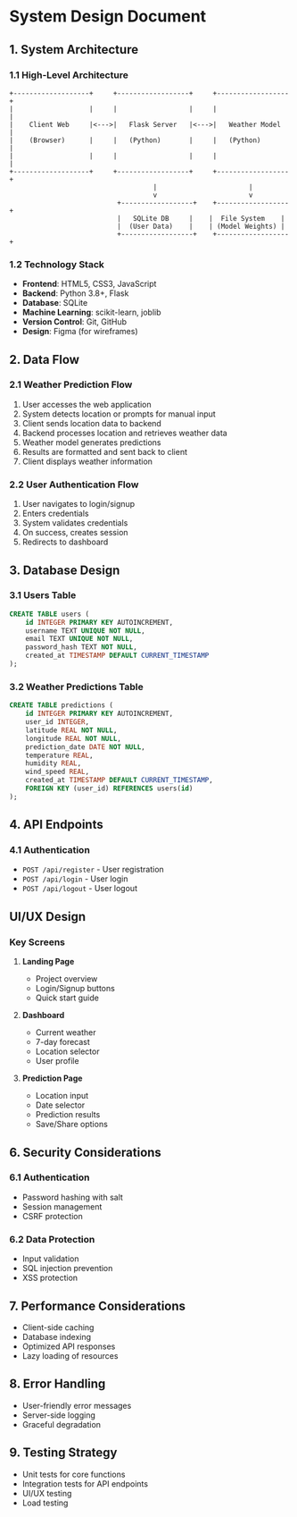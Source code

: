 # System Design Document

## 1. System Architecture

### 1.1 High-Level Architecture
```
+-------------------+     +------------------+     +------------------+
|                   |     |                  |     |                  |
|    Client Web     |<--->|   Flask Server   |<--->|   Weather Model  |
|    (Browser)      |     |   (Python)       |     |   (Python)       |
|                   |     |                  |     |                  |
+-------------------+     +------------------+     +------------------+
                                    |                       |
                                    v                       v
                           +------------------+    +------------------+
                           |   SQLite DB     |    |  File System    |
                           |  (User Data)    |    | (Model Weights) |
                           +------------------+    +------------------+
```

### 1.2 Technology Stack
- **Frontend**: HTML5, CSS3, JavaScript
- **Backend**: Python 3.8+, Flask
- **Database**: SQLite
- **Machine Learning**: scikit-learn, joblib
- **Version Control**: Git, GitHub
- **Design**: Figma (for wireframes)

## 2. Data Flow

### 2.1 Weather Prediction Flow
1. User accesses the web application
2. System detects location or prompts for manual input
3. Client sends location data to backend
4. Backend processes location and retrieves weather data
5. Weather model generates predictions
6. Results are formatted and sent back to client
7. Client displays weather information

### 2.2 User Authentication Flow
1. User navigates to login/signup
2. Enters credentials
3. System validates credentials
4. On success, creates session
5. Redirects to dashboard

## 3. Database Design

### 3.1 Users Table
```sql
CREATE TABLE users (
    id INTEGER PRIMARY KEY AUTOINCREMENT,
    username TEXT UNIQUE NOT NULL,
    email TEXT UNIQUE NOT NULL,
    password_hash TEXT NOT NULL,
    created_at TIMESTAMP DEFAULT CURRENT_TIMESTAMP
);
```

### 3.2 Weather Predictions Table
```sql
CREATE TABLE predictions (
    id INTEGER PRIMARY KEY AUTOINCREMENT,
    user_id INTEGER,
    latitude REAL NOT NULL,
    longitude REAL NOT NULL,
    prediction_date DATE NOT NULL,
    temperature REAL,
    humidity REAL,
    wind_speed REAL,
    created_at TIMESTAMP DEFAULT CURRENT_TIMESTAMP,
    FOREIGN KEY (user_id) REFERENCES users(id)
);
```

## 4. API Endpoints

### 4.1 Authentication
- `POST /api/register` - User registration
- `POST /api/login` - User login
- `POST /api/logout` - User logout


##  UI/UX Design

###  Key Screens
1. **Landing Page**
   - Project overview
   - Login/Signup buttons
   - Quick start guide

2. **Dashboard**
   - Current weather
   - 7-day forecast
   - Location selector
   - User profile

3. **Prediction Page**
   - Location input
   - Date selector
   - Prediction results
   - Save/Share options

## 6. Security Considerations

### 6.1 Authentication
- Password hashing with salt
- Session management
- CSRF protection

### 6.2 Data Protection
- Input validation
- SQL injection prevention
- XSS protection

## 7. Performance Considerations
- Client-side caching
- Database indexing
- Optimized API responses
- Lazy loading of resources

## 8. Error Handling
- User-friendly error messages
- Server-side logging
- Graceful degradation

## 9. Testing Strategy
- Unit tests for core functions
- Integration tests for API endpoints
- UI/UX testing
- Load testing
